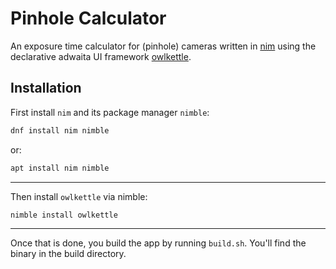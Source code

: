 # Pinhole Calculator

An exposure time calculator for (pinhole) cameras written in [nim](https://nim-lang.org/) using the declarative adwaita UI framework [owlkettle](https://can-lehmann.github.io/owlkettle/README.html).


## Installation

First install `nim` and its package manager `nimble`:

```.sh
dnf install nim nimble
```

or:

```.sh
apt install nim nimble
```

-------------------------

Then install `owlkettle` via nimble:

```.sh
nimble install owlkettle
```

-------------------------

Once that is done, you build the app by running `build.sh`. You'll find the binary in the build directory.
